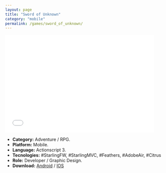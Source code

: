 ```yaml
---
layout: page
title: "Sword of Unknown"
category: "mobile"
permalink: /games/sword_of_unknown/
---
```


<iframe src="//giphy.com/embed/3oGRFnCeEmqTQUoEi4" width="480" height="316" frameBorder="0" class="giphy-embed" allowFullScreen></iframe>

+ **Category:** Adventure / RPG.
+ **Platform:** Mobile.
+ **Language:** Actionscript 3.
+ **Tecnologies:** #StarlingFW, #StarlingMVC, #Feathers, #AdobeAir, #Citrus
+ **Role:** Developer / Graphic Design.
+ **Download:** [Android](https://play.google.com/store/apps/details?id=air.setzer.skyworld)  /  [IOS](https://itunes.apple.com/us/app/skyworld-the-infinity-path/id1016581065)